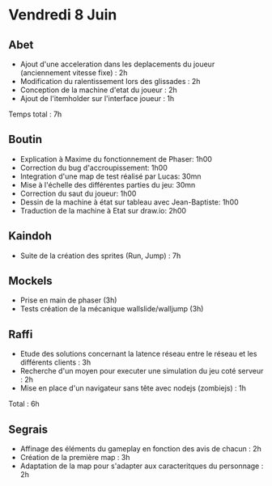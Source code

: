 # Vendredi 8 Juin

Abet
----
- Ajout d'une acceleration dans les deplacements du joueur (anciennement vitesse fixe) : 2h
- Modification du ralentissement lors des glissades : 2h
- Conception de la machine d'etat du joueur : 2h
- Ajout de l'itemholder sur l'interface joueur : 1h

Temps total : 7h

Boutin
------
- Explication à Maxime du fonctionnement de Phaser: 1h00
- Correction du bug d'accroupissement: 1h00
- Integration d'une map de test réalisé par Lucas: 30mn
- Mise à l'échelle des différentes parties du jeu: 30mn
- Correction du saut du joueur: 1h00
- Dessin de la machine à état sur tableau avec Jean-Baptiste: 1h00
- Traduction de la machine à Etat sur draw.io: 2h00

Kaindoh
-------
- Suite de la création des sprites (Run, Jump) : 7h

Mockels
-------
- Prise en main de phaser (3h)
- Tests création de la mécanique wallslide/walljump (3h)

Raffi
-----
- Etude des solutions concernant la latence réseau entre le réseau et les différents clients : 3h
- Recherche d'un moyen pour executer une simulation du jeu coté serveur : 2h
- Mise en place d'un navigateur sans tête avec nodejs (zombiejs) : 1h

Total : 6h

Segrais
-------
- Affinage des éléments du gameplay en fonction des avis de chacun : 2h
- Création de la première map : 3h
- Adaptation de la map pour s'adapter aux caracteritques du personnage : 2h